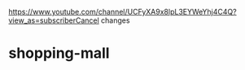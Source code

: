 https://www.youtube.com/channel/UCFyXA9x8lpL3EYWeYhj4C4Q?view_as=subscriberCancel changes


# shopping-mall
